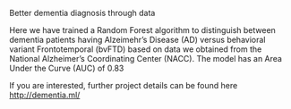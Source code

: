 Better dementia diagnosis through data

Here we have trained a Random Forest algorithm to distinguish between dementia patients having Alzeimehr’s Disease (AD) versus behavioral variant Frontotemporal (bvFTD) based on data we obtained from the National Alzheimer’s Coordinating Center (NACC). The model has an Area Under the Curve (AUC) of 0.83

If you are interested, further project details can be found here http://dementia.ml/
